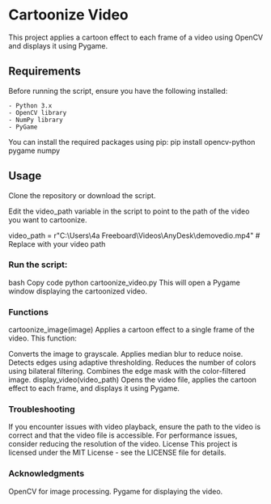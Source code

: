 # Cartoonize Video

This project applies a cartoon effect to each frame of a video using OpenCV and displays it using Pygame.

## Requirements

Before running the script, ensure you have the following installed:

    - Python 3.x
    - OpenCV library
    - NumPy library
    - PyGame

You can install the required packages using pip:
   pip install opencv-python pygame numpy
   
## Usage
Clone the repository or download the script.

Edit the video_path variable in the script to point to the path of the video you want to cartoonize.

  video_path = r"C:\Users\4a Freeboard\Videos\AnyDesk\demovedio.mp4"  # Replace with your video path
  


  
### Run the script:

bash
Copy code
  python cartoonize_video.py
This will open a Pygame window displaying the cartoonized video.

### Functions
  cartoonize_image(image)
Applies a cartoon effect to a single frame of the video. This function:

Converts the image to grayscale.
Applies median blur to reduce noise.
Detects edges using adaptive thresholding.
Reduces the number of colors using bilateral filtering.
Combines the edge mask with the color-filtered image.
  display_video(video_path)
Opens the video file, applies the cartoon effect to each frame, and displays it using Pygame.

### Troubleshooting
If you encounter issues with video playback, ensure the path to the video is correct and that the video file is accessible.
For performance issues, consider reducing the resolution of the video.
License
This project is licensed under the MIT License - see the LICENSE file for details.

### Acknowledgments
OpenCV for image processing.
Pygame for displaying the video.
